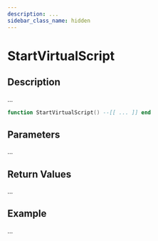 ```yaml
---
description: ...
sidebar_class_name: hidden
---
```


# StartVirtualScript

## Description

...

```lua
function StartVirtualScript() --[[ ... ]] end
```

## Parameters

...

## Return Values

...

## Example

...

